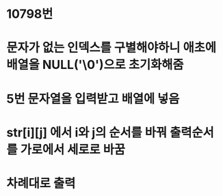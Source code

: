 # 10798번
# 문자가 없는 인덱스를 구별해야하니 애초에 배열을 NULL('\0')으로 초기화해줌
# 5번 문자열을 입력받고 배열에 넣음
# str[i][j] 에서 i와 j의 순서를 바꿔 출력순서를 가로에서 세로로 바꿈
# 차례대로 출력